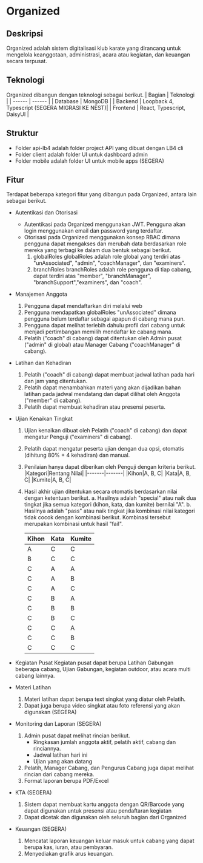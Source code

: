 # Organized

## Deskripsi

Organized adalah sistem digitalisasi klub karate yang dirancang untuk mengelola keanggotaan, administrasi, acara atau kegiatan, dan keuangan secara terpusat.

## Teknologi

Organized dibangun dengan teknologi sebagai berikut.
| Bagian | Teknologi |
| ------ | ------ |
| Database | MongoDB |
| Backend | Loopback 4, Typescript (SEGERA MIGRASI KE NEST)|
| Frontend | React, Typescript, DaisyUI |

## Struktur

- Folder api-lb4 adalah folder project API yang dibuat dengan LB4 cli
- Folder client adalah folder UI untuk dashboard admin
- Folder mobile adalah folder UI untuk mobile apps (SEGERA)

## Fitur

Terdapat beberapa kategori fitur yang dibangun pada Organized, antara lain sebagai berikut.

- Autentikasi dan Otorisasi
  - Autentikasi pada Organized menggunakan JWT. Pengguna akan login menggunakan email dan password yang terdaftar.
  - Otorisasi pada Organized menggunakan konsep RBAC dimana pengguna dapat mengakses dan merubah data berdasarkan role mereka yang terbagi ke dalam dua bentuk sebagai berikut.
    1. globalRoles
       globalRoles adalah role global yang terdiri atas "unAssociated", "admin", "coachManager", dan "examiners".
    2. branchRoles
       branchRoles adalah role pengguna di tiap cabang, dapat terdiri atas "member", "branchManager", "branchSupport","examiners", dan "coach".
- Manajemen Anggota
  1. Pengguna dapat mendaftarkan diri melalui web
  2. Pengguna mendapatkan globalRoles "unAssociated" dimana pengguna belum terdaftar sebagai apapun di cabang mana pun.
  3. Pengguna dapat melihat terlebih dahulu profil dari cabang untuk menjadi pertimbangan memilih mendaftar ke cabang mana.
  4. Pelatih ("coach" di cabang) dapat ditentukan oleh Admin pusat ("admin" di global) atau Manager Cabang ("coachManager" di cabang).
- Latihan dan Kehadiran
  1. Pelatih ("coach" di cabang) dapat membuat jadwal latihan pada hari dan jam yang ditentukan.
  2. Pelatih dapat menambahkan materi yang akan dijadikan bahan latihan pada jadwal mendatang dan dapat dilihat oleh Anggota ("member" di cabang).
  3. Pelatih dapat membuat kehadiran atau presensi peserta.
- Ujian Kenaikan Tingkat

  1. Ujian kenaikan dibuat oleh Pelatih ("coach" di cabang) dan dapat mengatur Penguji ("examiners" di cabang).
  2. Pelatih dapat mengatur peserta ujian dengan dua opsi, otomatis (dihitung 80% + 4 kehadiran) dan manual.
  3. Penilaian hanya dapat diberikan oleh Penguji dengan kriteria berikut.
     |Kategori|Rentang Nilai|
     |-------|-------|
     |Kihon|A, B, C|
     |Kata|A, B, C|
     |Kumite|A, B, C|
  4. Hasil akhir ujian ditentukan secara otomatis berdasarkan nilai dengan ketentuan berikut.
     a. Hasilnya adalah "special" atau naik dua tingkat jika semua kategori (kihon, kata, dan kumite) bernilai "A".
     b. Hasilnya adalah "pass" atau naik tingkat jika kombinasi nilai kategori tidak cocok dengan kombinasi berikut. Kombinasi tersebut merupakan kombinasi untuk hasil "fail".

     | Kihon | Kata | Kumite |
     | ----- | ---- | ------ |
     | A     | C    | C      |
     | B     | C    | C      |
     | C     | A    | A      |
     | C     | A    | B      |
     | C     | A    | C      |
     | C     | B    | A      |
     | C     | B    | B      |
     | C     | B    | C      |
     | C     | C    | A      |
     | C     | C    | B      |
     | C     | C    | C      |

- Kegiatan Pusat
  Kegiatan pusat dapat berupa Latihan Gabungan beberapa cabang, Ujian Gabungan, kegiatan outdoor, atau acara multi cabang lainnya.
- Materi Latihan
  1. Materi latihan dapat berupa text singkat yang diatur oleh Pelatih.
  2. Dapat juga berupa video singkat atau foto referensi yang akan digunakan (SEGERA)
- Monitoring dan Laporan (SEGERA)
  1. Admin pusat dapat melihat rincian berikut.
     - Ringkasan jumlah anggota aktif, pelatih aktif, cabang dan rinciannya.
     - Jadwal latihan hari ini
     - Ujian yang akan datang
  2. Pelatih, Manager Cabang, dan Pengurus Cabang juga dapat melihat rincian dari cabang mereka.
  3. Format laporan berupa PDF/Excel
- KTA (SEGERA)
  1. Sistem dapat membuat kartu anggota dengan QR/Barcode yang dapat digunakan untuk presensi atau pendaftaran kegiatan
  2. Dapat dicetak dan digunakan oleh seluruh bagian dari Organized
- Keuangan (SEGERA)
  1. Mencatat laporan keuangan keluar masuk untuk cabang yang dapat berupa kas, iuran, atau pembyaran.
  2. Menyediakan grafik arus keuangan.
